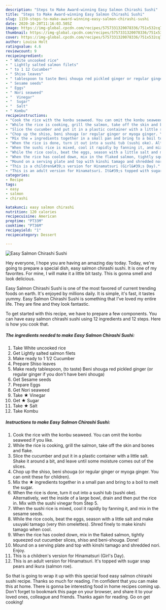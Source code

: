 ```yaml
---
description: "Steps to Make Award-winning Easy Salmon Chirashi Sushi"
title: "Steps to Make Award-winning Easy Salmon Chirashi Sushi"
slug: 1159-steps-to-make-award-winning-easy-salmon-chirashi-sushi
date: 2020-10-20T11:16:03.505Z
image: https://img-global.cpcdn.com/recipes/5757331320078336/751x532cq70/easy-salmon-chirashi-sushi-recipe-main-photo.jpg
thumbnail: https://img-global.cpcdn.com/recipes/5757331320078336/751x532cq70/easy-salmon-chirashi-sushi-recipe-main-photo.jpg
cover: https://img-global.cpcdn.com/recipes/5757331320078336/751x532cq70/easy-salmon-chirashi-sushi-recipe-main-photo.jpg
author: Louisa Holt
ratingvalue: 4.6
reviewcount: 9
recipeingredient:
- " White uncooked rice"
- " Lightly salted salmon filets"
- " to 1 12 Cucumber"
- " Shiso leaves"
- " tablespoon to taste Beni shouga red pickled ginger or regular ginger if you dont have beni shouga"
- " Sesame seeds"
- " Eggs"
- " Nori seaweed"
- "  Vinegar"
- "  Sugar"
- "  Salt"
- " Kombu"
recipeinstructions:
- "Cook the rice with the konbu seaweed. You can omit the konbu seaweed if you like."
- "While the rice is cooking, grill the salmon, take off the skin and bones and flake."
- "Slice the cucumber and put it in a plastic container with a little salt. Shake it around a bit, and leave until some moisture comes out of the slices."
- "Chop up the shiso, beni shouga (or regular ginger or myoga ginger. You can omit these for children)."
- "Mix the ★ ingredients together in a small pan and bring to a boil to melt the sugar."
- "When the rice is done, turn it out into a sushi tub (sushi oke). Alternatively, wet the inside of a large bowl, drain and then put the rice in. Mix with the sushi vinegar from Step 5."
- "When the sushi rice is mixed, cool it rapidly by fanning it, and mix in the sesame seeds."
- "While the rice cools, beat the eggs, season with a little salt and make usuyaki tamago (very thin omelettes). Shred finely to make kinshi tamago when cool."
- "When the rice has cooled down, mix in the flaked salmon, tightly squeezed out cucumber slices, shiso and beni-shouga. Done!"
- "Mound on a serving plate and top with kinshi tamago and shredded nori. Enjoy."
- "This is a children&#39;s version for Hinamatsuri (Girl&#39;s Day)."
- "This is an adult version for Hinamatsuri. It&#39;s topped with sugar snap pears and ikura (salmon roe)."
categories:
- Recipe
tags:
- easy
- salmon
- chirashi

katakunci: easy salmon chirashi 
nutrition: 120 calories
recipecuisine: American
preptime: "PT33M"
cooktime: "PT36M"
recipeyield: "1"
recipecategory: Dessert

---
```



![Easy Salmon Chirashi Sushi](https://img-global.cpcdn.com/recipes/5757331320078336/751x532cq70/easy-salmon-chirashi-sushi-recipe-main-photo.jpg)

Hey everyone, I hope you are having an amazing day today. Today, we're going to prepare a special dish, easy salmon chirashi sushi. It is one of my favorites. For mine, I will make it a little bit tasty. This is gonna smell and look delicious.



Easy Salmon Chirashi Sushi is one of the most favored of current trending foods on earth. It's enjoyed by millions daily. It is simple, it's fast, it tastes yummy. Easy Salmon Chirashi Sushi is something that I've loved my entire life. They are fine and they look fantastic.


To get started with this recipe, we have to prepare a few components. You can have easy salmon chirashi sushi using 12 ingredients and 12 steps. Here is how you cook that.

<!--inarticleads1-->

##### The ingredients needed to make Easy Salmon Chirashi Sushi:

1. Take  White uncooked rice
1. Get  Lightly salted salmon filets
1. Make ready  to 1 1/2 Cucumber
1. Prepare  Shiso leaves
1. Make ready  tablespoon, (to taste) Beni shouga red pickled ginger (or regular ginger if you don&#39;t have beni shouga)
1. Get  Sesame seeds
1. Prepare  Eggs
1. Get  Nori seaweed
1. Take  ★ Vinegar
1. Get  ★ Sugar
1. Take  ★ Salt
1. Take  Kombu




<!--inarticleads2-->

##### Instructions to make Easy Salmon Chirashi Sushi:

1. Cook the rice with the konbu seaweed. You can omit the konbu seaweed if you like.
1. While the rice is cooking, grill the salmon, take off the skin and bones and flake.
1. Slice the cucumber and put it in a plastic container with a little salt. Shake it around a bit, and leave until some moisture comes out of the slices.
1. Chop up the shiso, beni shouga (or regular ginger or myoga ginger. You can omit these for children).
1. Mix the ★ ingredients together in a small pan and bring to a boil to melt the sugar.
1. When the rice is done, turn it out into a sushi tub (sushi oke). Alternatively, wet the inside of a large bowl, drain and then put the rice in. Mix with the sushi vinegar from Step 5.
1. When the sushi rice is mixed, cool it rapidly by fanning it, and mix in the sesame seeds.
1. While the rice cools, beat the eggs, season with a little salt and make usuyaki tamago (very thin omelettes). Shred finely to make kinshi tamago when cool.
1. When the rice has cooled down, mix in the flaked salmon, tightly squeezed out cucumber slices, shiso and beni-shouga. Done!
1. Mound on a serving plate and top with kinshi tamago and shredded nori. Enjoy.
1. This is a children&#39;s version for Hinamatsuri (Girl&#39;s Day).
1. This is an adult version for Hinamatsuri. It&#39;s topped with sugar snap pears and ikura (salmon roe).




So that is going to wrap it up with this special food easy salmon chirashi sushi recipe. Thanks so much for reading. I'm confident that you can make this at home. There is gonna be interesting food in home recipes coming up. Don't forget to bookmark this page on your browser, and share it to your loved ones, colleague and friends. Thanks again for reading. Go on get cooking!
